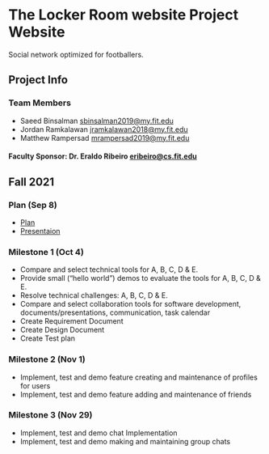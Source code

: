 # The Locker Room website Project Website

 Social network optimized for footballers.
 
 
 
## Project Info

### Team Members

 * Saeed Binsalman <span style="color: black;">sbinsalman2019@my.fit.edu</span>
 * Jordan Ramkalawan <span style="color: black;">jramkalawan2018@my.fit.edu</span>
 * Matthew Rampersad <span style="color: black;">mrampersad2019@my.fit.edu</span>

#### Faculty Sponsor: Dr. Eraldo Ribeiro <span style="color: black;">eribeiro@cs.fit.edu</span>
 
## Fall 2021
 
### Plan (Sep 8)
 * [Plan]()
 * [Presentaion]()
 
### Milestone 1 (Oct 4)
  
 * Compare and select technical tools for A, B, C, D & E.
 * Provide small (“hello world”) demos to evaluate the tools for A, B, C, D & E.
 * Resolve technical challenges: A, B, C, D & E.
 * Compare and select collaboration tools for software development, documents/presentations, communication, task calendar
 * Create Requirement Document
 * Create Design Document
 * Create Test plan

 
### Milestone 2 (Nov 1)
  
 * Implement, test and demo feature creating and maintenance of profiles for users
 * Implement, test and demo feature adding and maintenance of friends

 
### Milestone 3 (Nov 29)
 
 * Implement, test and demo chat Implementation
 * Implement, test and demo making and maintaining group chats




